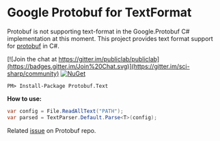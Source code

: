 # Google Protobuf for TextFormat
Protobuf is not supporting text-format in the Google.Protobuf C# implementation at this moment. This project provides text format support for [protobuf](https://github.com/protocolbuffers/protobuf) in C#. 

[![Join the chat at https://gitter.im/publiclab/publiclab](https://badges.gitter.im/Join%20Chat.svg)](https://gitter.im/sci-sharp/community) [![NuGet](https://img.shields.io/nuget/dt/Protobuf.Text.svg)](https://www.nuget.org/packages/Protobuf.Text)

```shell
PM> Install-Package Protobuf.Text
```

**How to use:**

```csharp
var config = File.ReadAllText("PATH");
var parsed = TextParser.Default.Parse<T>(config);
```

Related [issue](https://github.com/protocolbuffers/protobuf/issues/6654) on Protobuf repo.


